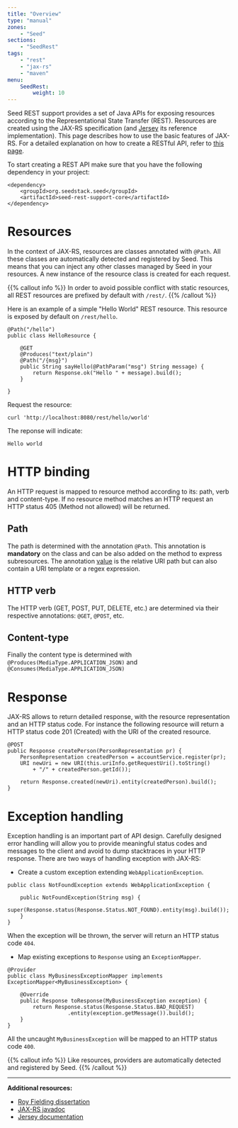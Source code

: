```yaml
---
title: "Overview"
type: "manual"
zones:
    - "Seed"
sections:
    - "SeedRest"
tags:
    - "rest"
    - "jax-rs"
    - "maven"
menu:
    SeedRest:
        weight: 10
---
```


Seed REST support provides a set of Java APIs for exposing resources according to the Representational State Transfer (REST).
Resources are created using the JAX-RS specification (and [Jersey](https://jersey.java.net/) its reference implementation).
This page describes how to use the basic features of JAX-RS. For a detailed explanation on how to create a RESTful API, refer to [this page](restful-api).

To start creating a REST API make sure that you have the following dependency in your project:

    <dependency>
        <groupId>org.seedstack.seed</groupId>
        <artifactId>seed-rest-support-core</artifactId>
    </dependency>


# Resources

In the context of JAX-RS, resources are classes annotated with `@Path`. All these classes are automatically detected and registered by Seed.
This means that you can inject any other classes managed by Seed in your resources. A new instance of the resource class is created for each request.

{{% callout info %}}
In order to avoid possible conflict with static resources, all REST resources are prefixed by default with `/rest/`.
{{% /callout %}}

Here is an example of a simple "Hello World" REST resource. This resource is exposed by default on `/rest/hello`.

    @Path("/hello")
    public class HelloResource {

        @GET
        @Produces("text/plain")
        @Path("/{msg}")
        public String sayHello(@PathParam("msg") String message) {
            return Response.ok("Hello " + message).build();
        }

    }

Request the resource:

    curl 'http://localhost:8080/rest/hello/world'

The reponse will indicate:

```plain
Hello world
```

# HTTP binding

An HTTP request is mapped to resource method according to its: path,
verb and content-type. If no resource method matches an HTTP request
an HTTP status 405 (Method not allowed) will be returned.

## Path

The path is determined with the annotation `@Path`. This annotation is
**mandatory** on the class and can be also added on the method to express
subresources. The annotation [value][1] is the relative URI path but can
also contain a URI template or a regex expression.

## HTTP verb

The HTTP verb (GET, POST, PUT, DELETE, etc.) are
determined via their respective annotations: `@GET`, `@POST`, etc.

## Content-type

Finally the content type is determined with `@Produces(MediaType.APPLICATION_JSON)`
and `@Consumes(MediaType.APPLICATION_JSON)`


# Response

JAX-RS allows to return detailed response, with the resource
representation and an HTTP status code. For instance the following
resource will return a HTTP status code 201 (Created) with the URI of
the created resource.

```
@POST
public Response createPerson(PersonRepresentation pr) {
    PersonRepresentation createdPerson = accountService.register(pr);
    URI newUri = new URI(this.uriInfo.getRequestUri().toString()
	    + "/" + createdPerson.getId());
		
    return Response.created(newUri).entity(createdPerson).build();
}
```

# Exception handling

Exception handling is an important part of API design. 
Carefully designed error handling will allow you to provide meaningful status codes and messages to the client and avoid to dump stacktraces in your HTTP response.
There are two ways of handling exception with JAX-RS:

* Create a custom exception extending `WebApplicationException`.

```
public class NotFoundException extends WebApplicationException {

    public NotFoundException(String msg) {
	    super(Response.status(Response.Status.NOT_FOUND).entity(msg).build());
    }
}
```

When the exception will be thrown, the server will return an HTTP status code `404`.

* Map existing exceptions to `Response` using an `ExceptionMapper`. 

```
@Provider
public class MyBusinessExceptionMapper implements ExceptionMapper<MyBusinessException> {

    @Override
    public Response toResponse(MyBusinessException exception) {
        return Response.status(Response.Status.BAD_REQUEST)
                   .entity(exception.getMessage()).build();
    }
}
```

All the uncaught `MyBusinessException` will be mapped to an HTTP
status code `400`.

{{% callout info %}}
Like resources, providers are automatically detected and registered by Seed.
{{% /callout %}}


---
**Additional resources:**

* [Roy Fielding dissertation](https://www.ics.uci.edu/~fielding/pubs/dissertation/rest_arch_style.htm)
* [JAX-RS javadoc](http://docs.oracle.com/javaee/7/api/javax/ws/rs/package-summary.html)
* [Jersey documentation](https://jersey.java.net/documentation/latest/index.html)

[1]: https://docs.oracle.com/javaee/7/api/javax/ws/rs/Path.html#value--
